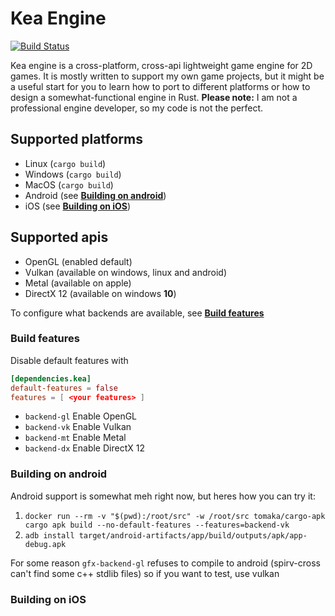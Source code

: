# Kea Engine
[![Build Status](https://dev.azure.com/noxim/kea/_apis/build/status/kea)](https://dev.azure.com/noxim/kea/_build/latest?definitionId=3)

Kea engine is a cross-platform, cross-api lightweight game engine for 2D 
games. It is mostly written to support my own game projects, but it 
might be a useful start for you to learn how to port to different 
platforms or how to design a somewhat-functional engine in Rust. 
**Please note:** I am not a professional engine developer, so my code is 
not the perfect.


## Supported platforms
* Linux (`cargo build`)
* Windows (`cargo build`)
* MacOS (`cargo build`)
* Android (see [**Building on android**](#building-on-android))
* iOS (see [**Building on iOS**](#building-on-ios))

## Supported apis
* OpenGL (enabled default)
* Vulkan (available on windows, linux and android)
* Metal (available on apple)
* DirectX 12 (available on windows **10**)

To configure what backends are available, see [**Build features**](#build-features)

### Build features
Disable default features with
```toml
[dependencies.kea]
default-features = false
features = [ <your features> ]
```

* `backend-gl` Enable OpenGL
* `backend-vk` Enable Vulkan
* `backend-mt` Enable Metal
* `backend-dx` Enable DirectX 12


### Building on android
Android support is somewhat meh right now, but heres how you can try it:
1. `docker run --rm -v "$(pwd):/root/src" -w /root/src tomaka/cargo-apk cargo apk build --no-default-features --features=backend-vk`
2. `adb install target/android-artifacts/app/build/outputs/apk/app-debug.apk`

For some reason `gfx-backend-gl` refuses to compile to android (spirv-cross can't find some c++ stdlib files) so if you want to test, use vulkan
### Building on iOS